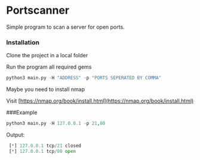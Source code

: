 # Portscanner

Simple program to scan a server for open ports.


### Installation
Clone the project in a local folder

Run the program all required gems
```python
python3 main.py -H "ADDRESS" -p "PORTS SEPERATED BY COMMA"
```

Maybe you need to install nmap

Visit [https://nmap.org/book/install.html](https://nmap.org/book/install.html)

###Example
```python
python3 main.py -H 127.0.0.1 -p 21,80
```

Output:
```python
 [*] 127.0.0.1 tcp/21 closed
 [*] 127.0.0.1 tcp/80 open
```
